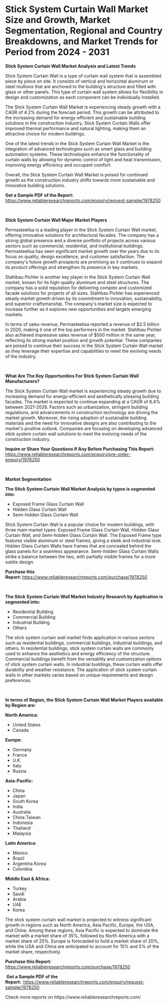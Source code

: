 <p><h1>Stick System Curtain Wall Market Size and Growth, Market Segmentation, Regional and Country Breakdowns, and Market Trends for Period from 2024 -  2031</h1></p><p><strong>Stick System Curtain Wall Market Analysis and Latest Trends</strong></p>
<p><p>Stick System Curtain Wall is a type of curtain wall system that is assembled piece by piece on site. It consists of vertical and horizontal aluminum or steel mullions that are anchored to the building's structure and filled with glass or other panels. This type of curtain wall system allows for flexibility in design and customization as each component can be individually installed.</p><p>The Stick System Curtain Wall Market is experiencing steady growth with a CAGR of 4.2% during the forecast period. This growth can be attributed to the increasing demand for energy-efficient and sustainable building solutions in the construction industry. Stick System Curtain Walls offer improved thermal performance and natural lighting, making them an attractive choice for modern buildings.</p><p>One of the latest trends in the Stick System Curtain Wall Market is the integration of advanced technologies such as smart glass and building automation systems. These technologies enhance the functionality of curtain walls by allowing for dynamic control of light and heat transmission, improving energy efficiency and occupant comfort.</p><p>Overall, the Stick System Curtain Wall Market is poised for continued growth as the construction industry shifts towards more sustainable and innovative building solutions.</p></p>
<p><strong>Get a Sample PDF of the Report:&nbsp;</strong> <a href="https://www.reliableresearchreports.com/enquiry/request-sample/1978250">https://www.reliableresearchreports.com/enquiry/request-sample/1978250</a></p>
<p>&nbsp;</p>
<p><strong>Stick System Curtain Wall Major Market Players</strong></p>
<p><p>Permasteelisa is a leading player in the Stick System Curtain Wall market, offering innovative solutions for architectural facades. The company has a strong global presence and a diverse portfolio of projects across various sectors such as commercial, residential, and institutional buildings. Permasteelisa has seen significant market growth over the years due to its focus on quality, design excellence, and customer satisfaction. The company's future growth prospects are promising as it continues to expand its product offerings and strengthen its presence in key markets.</p><p>Stahlbau Pichler is another key player in the Stick System Curtain Wall market, known for its high-quality aluminum and steel structures. The company has a solid reputation for delivering complex and customized facade solutions for projects of all sizes. Stahlbau Pichler has experienced steady market growth driven by its commitment to innovation, sustainability, and superior craftsmanship. The company's market size is expected to increase further as it explores new opportunities and targets emerging markets.</p><p>In terms of sales revenue, Permasteelisa reported a revenue of $2.5 billion in 2020, making it one of the top performers in the market. Stahlbau Pichler also achieved impressive sales revenue of $500 million in the same year, reflecting its strong market position and growth potential. These companies are poised to continue their success in the Stick System Curtain Wall market as they leverage their expertise and capabilities to meet the evolving needs of the industry.</p></p>
<p>&nbsp;</p>
<p><strong>What Are The Key Opportunities For Stick System Curtain Wall Manufacturers?</strong></p>
<p><p>The Stick System Curtain Wall market is experiencing steady growth due to increasing demand for energy-efficient and aesthetically pleasing building facades. The market is expected to continue expanding at a CAGR of 6.4% between 2021-2026. Factors such as urbanization, stringent building regulations, and advancements in construction technology are driving the market growth. Moreover, the rising adoption of sustainable building materials and the need for innovative designs are also contributing to the market's positive outlook. Companies are focusing on developing advanced stick system curtain wall solutions to meet the evolving needs of the construction industry.</p></p>
<p><strong>Inquire or Share Your Questions If Any Before Purchasing This Report:</strong> <a href="https://www.reliableresearchreports.com/enquiry/pre-order-enquiry/1978250">https://www.reliableresearchreports.com/enquiry/pre-order-enquiry/1978250</a></p>
<p>&nbsp;</p>
<p><strong>Market Segmentation</strong></p>
<p><strong>The Stick System Curtain Wall Market Analysis by types is segmented into:</strong></p>
<p><ul><li>Exposed Frame Glass Curtain Wall</li><li>Hidden Glass Curtain Wall</li><li>Semi-hidden Glass Curtain Wall</li></ul></p>
<p><p>Stick System Curtain Wall is a popular choice for modern buildings, with three main market types: Exposed Frame Glass Curtain Wall, Hidden Glass Curtain Wall, and Semi-hidden Glass Curtain Wall. The Exposed Frame type features visible aluminum or steel frames, giving a sleek and industrial look. Hidden Glass Curtain Walls have frames that are concealed behind the glass panels for a seamless appearance. Semi-hidden Glass Curtain Walls strike a balance between the two, with partially visible frames for a more subtle design.</p></p>
<p><strong>Purchase this Report:&nbsp;</strong><a href="https://www.reliableresearchreports.com/purchase/1978250">https://www.reliableresearchreports.com/purchase/1978250</a></p>
<p>&nbsp;</p>
<p><strong>The Stick System Curtain Wall Market Industry Research by Application is segmented into:</strong></p>
<p><ul><li>Residential Building</li><li>Commercial Building</li><li>Industrial Building</li><li>Others</li></ul></p>
<p><p>The stick system curtain wall market finds application in various sectors such as residential buildings, commercial buildings, industrial buildings, and others. In residential buildings, stick system curtain walls are commonly used to enhance the aesthetics and energy efficiency of the structure. Commercial buildings benefit from the versatility and customization options of stick system curtain walls. In industrial buildings, these curtain walls offer durability and weather resistance. The application of stick system curtain walls in other markets varies based on unique requirements and design preferences.</p></p>
<p>&nbsp;</p>
<p><strong>In terms of Region, the Stick System Curtain Wall Market Players available by Region are:</strong></p>
<p>
    <p> <strong> North America: </strong>
        <ul>
            <li>United States</li>
            <li>Canada</li>
        </ul>
        </p> 
    <p> <strong> Europe: </strong>
        <ul>
            <li>Germany</li>
            <li>France</li>
            <li>U.K.</li>
            <li>Italy</li>
            <li>Russia</li>
        </ul>
        </p> 
    <p> <strong> Asia-Pacific: </strong>
        <ul>
            <li>China</li>
            <li>Japan</li>
            <li>South Korea</li>
            <li>India</li>
            <li>Australia</li>
            <li>China Taiwan</li>
            <li>Indonesia</li>
            <li>Thailand</li>
            <li>Malaysia</li>
        </ul>
        </p> 
    <p> <strong> Latin America: </strong>
        <ul>
            <li>Mexico</li>
            <li>Brazil</li>
            <li>Argentina Korea</li>
            <li>Colombia</li>
        </ul>
        </p> 
    <p> <strong> Middle East & Africa: </strong>
        <ul>
            <li>Turkey</li>
            <li>Saudi</li>
            <li>Arabia</li>
            <li>UAE</li>
            <li>Korea</li>
        </ul>
    </p>
    </p>
<p><p>The stick system curtain wall market is projected to witness significant growth in regions such as North America, Asia Pacific, Europe, the USA, and China. Among these regions, Asia Pacific is expected to dominate the market with a market share of 35%, followed by North America with a market share of 25%. Europe is forecasted to hold a market share of 20%, while the USA and China are anticipated to account for 15% and 5% of the market share, respectively.</p></p>
<p><strong>Purchase this Report: </strong><a href="https://www.reliableresearchreports.com/purchase/1978250">https://www.reliableresearchreports.com/purchase/1978250</a></p>
<p>&nbsp;<strong>Get a Sample PDF of the Report:&nbsp;&nbsp;</strong><a href="https://www.reliableresearchreports.com/enquiry/request-sample/1978250">https://www.reliableresearchreports.com/enquiry/request-sample/1978250</a></p>
<p><strong></strong></p>
<p>Check more reports on https://www.reliableresearchreports.com/</p>